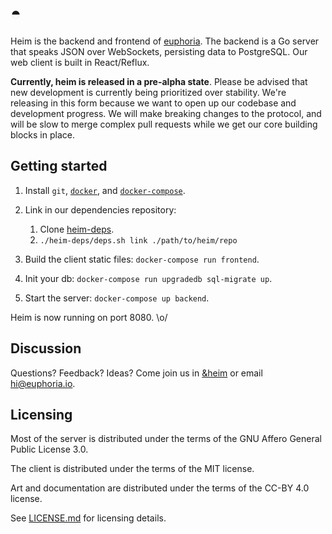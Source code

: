 # ◓

Heim is the backend and frontend of [euphoria](https://euphoria.io). The
backend is a Go server that speaks JSON over WebSockets, persisting data to
PostgreSQL. Our web client is built in React/Reflux.

**Currently, heim is released in a pre-alpha state**. Please be advised that
new development is currently being prioritized over stability. We're releasing
in this form because we want to open up our codebase and development progress.
We will make breaking changes to the protocol, and will be slow to merge
complex pull requests while we get our core building blocks in place.


## Getting started

1. Install `git`, [`docker`](https://docs.docker.com/installation/), and
   [`docker-compose`](https://docs.docker.com/compose/install/).

2. Link in our dependencies repository:
    1. Clone [heim-deps](https://github.com/euphoria-io/heim-deps).
    2. `./heim-deps/deps.sh link ./path/to/heim/repo`

3. Build the client static files: `docker-compose run frontend`.

4. Init your db: `docker-compose run upgradedb sql-migrate up`.

5. Start the server: `docker-compose up backend`.

Heim is now running on port 8080. \o/

## Discussion

Questions? Feedback? Ideas? Come join us in
[&heim](https://euphoria.io/room/heim) or email hi@euphoria.io.

## Licensing

Most of the server is distributed under the terms of the GNU Affero General Public License 3.0.

The client is distributed under the terms of the MIT license.

Art and documentation are distributed under the terms of the CC-BY 4.0 license.

See [LICENSE.md](LICENSE.md) for licensing details.

